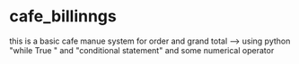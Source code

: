 # cafe_billinngs
this is a basic cafe manue system for order and grand total --> using python "while True " and "conditional statement" and some numerical operator
